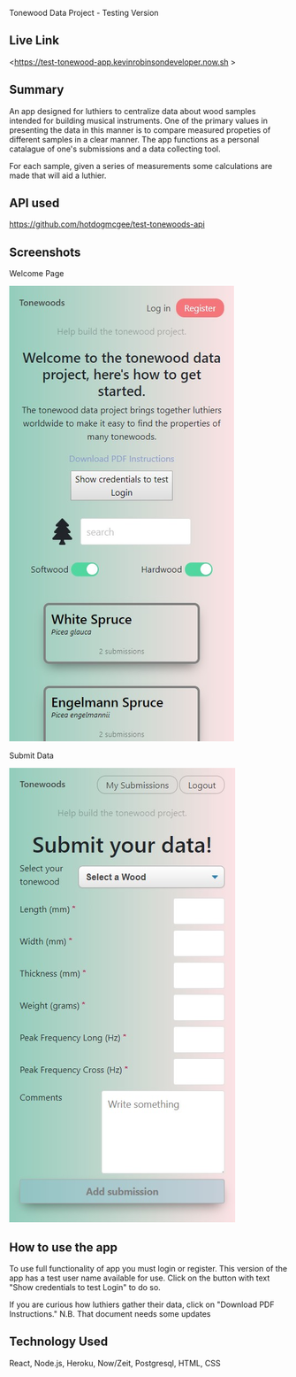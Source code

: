 Tonewood Data Project - Testing Version

## Live Link
<https://test-tonewood-app.kevinrobinsondeveloper.now.sh >

## Summary

An app designed for luthiers to centralize data about wood samples intended for building musical instruments. One of the primary values in presenting the data in this manner is to compare measured propeties of different samples in a clear manner.  The app functions as a personal catalague of one's submissions and a data collecting tool.

For each sample, given a series of measurements some calculations are made that will aid a luthier.

## API used

<https://github.com/hotdogmcgee/test-tonewoods-api>

## Screenshots

Welcome Page 

![welcome page](src/components/About/Welcome&#32;Page.jpg "welcome-page")

Submit Data

![submission page](src/components/About/submission-page.jpg "submission-page")

## How to use the app

To use full functionality of app you must login or register. This version of the app has a test user name available for use. Click on the button with text "Show credentials to test Login" to do so.

If you are curious how luthiers gather their data, click on "Download PDF Instructions." N.B. That document needs some updates

## Technology Used

React, Node.js, Heroku, Now/Zeit, Postgresql, HTML, CSS
